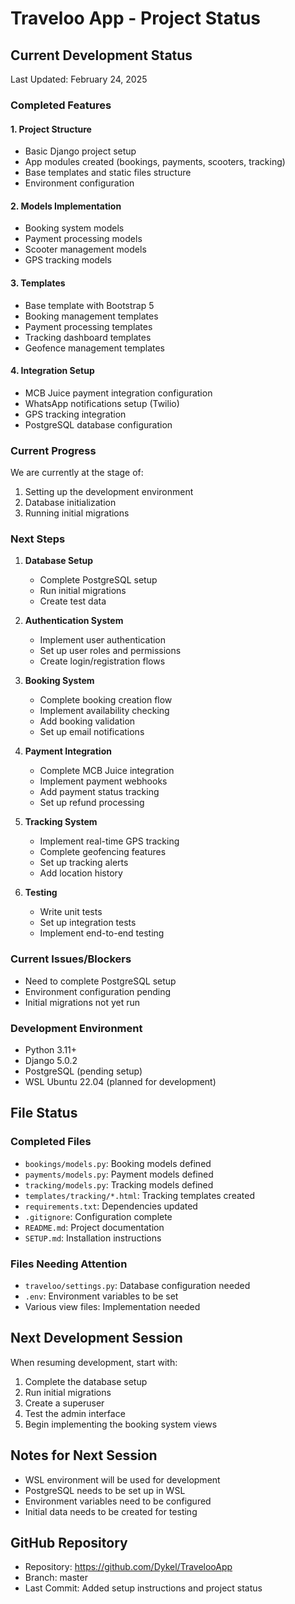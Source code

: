 # Traveloo App - Project Status

## Current Development Status
Last Updated: February 24, 2025

### Completed Features

#### 1. Project Structure
- Basic Django project setup
- App modules created (bookings, payments, scooters, tracking)
- Base templates and static files structure
- Environment configuration

#### 2. Models Implementation
- Booking system models
- Payment processing models
- Scooter management models
- GPS tracking models

#### 3. Templates
- Base template with Bootstrap 5
- Booking management templates
- Payment processing templates
- Tracking dashboard templates
- Geofence management templates

#### 4. Integration Setup
- MCB Juice payment integration configuration
- WhatsApp notifications setup (Twilio)
- GPS tracking integration
- PostgreSQL database configuration

### Current Progress

We are currently at the stage of:
1. Setting up the development environment
2. Database initialization
3. Running initial migrations

### Next Steps

1. **Database Setup**
   - Complete PostgreSQL setup
   - Run initial migrations
   - Create test data

2. **Authentication System**
   - Implement user authentication
   - Set up user roles and permissions
   - Create login/registration flows

3. **Booking System**
   - Complete booking creation flow
   - Implement availability checking
   - Add booking validation
   - Set up email notifications

4. **Payment Integration**
   - Complete MCB Juice integration
   - Implement payment webhooks
   - Add payment status tracking
   - Set up refund processing

5. **Tracking System**
   - Implement real-time GPS tracking
   - Complete geofencing features
   - Set up tracking alerts
   - Add location history

6. **Testing**
   - Write unit tests
   - Set up integration tests
   - Implement end-to-end testing

### Current Issues/Blockers
- Need to complete PostgreSQL setup
- Environment configuration pending
- Initial migrations not yet run

### Development Environment
- Python 3.11+
- Django 5.0.2
- PostgreSQL (pending setup)
- WSL Ubuntu 22.04 (planned for development)

## File Status

### Completed Files
- `bookings/models.py`: Booking models defined
- `payments/models.py`: Payment models defined
- `tracking/models.py`: Tracking models defined
- `templates/tracking/*.html`: Tracking templates created
- `requirements.txt`: Dependencies updated
- `.gitignore`: Configuration complete
- `README.md`: Project documentation
- `SETUP.md`: Installation instructions

### Files Needing Attention
- `traveloo/settings.py`: Database configuration needed
- `.env`: Environment variables to be set
- Various view files: Implementation needed

## Next Development Session

When resuming development, start with:
1. Complete the database setup
2. Run initial migrations
3. Create a superuser
4. Test the admin interface
5. Begin implementing the booking system views

## Notes for Next Session
- WSL environment will be used for development
- PostgreSQL needs to be set up in WSL
- Environment variables need to be configured
- Initial data needs to be created for testing

## GitHub Repository
- Repository: https://github.com/Dykel/TravelooApp
- Branch: master
- Last Commit: Added setup instructions and project status
